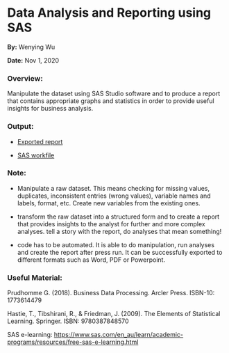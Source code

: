 # Data Analysis and Reporting using SAS
**By:** Wenying Wu

**Date:** Nov 1, 2020

### Overview:
Manipulate the dataset using SAS Studio software and to produce a report
that contains appropriate graphs and statistics in order to provide useful insights for business
analysis.
### Output:
- [Exported report](https://github.com/Wenying-Wu/Data-Analysis-and-Report-by-SAS/blob/main/EPL%20Report-results.pdf)

- [SAS workfile](https://github.com/Wenying-Wu/Data-Analysis-and-Report-by-SAS/blob/main/EPL%20Report.sas)



### Note:
- Manipulate a raw dataset. This means checking for missing values, duplicates, inconsistent entries (wrong values), variable names and labels, format, etc. Create new variables from the existing ones.

- transform the raw dataset into a structured form and to create a report that provides insights to the analyst for further and more complex analyses. tell a story with the report, do analyses that mean something!

- code has to be automated. It is able to do manipulation, run analyses and create the report after press run. It can be successfully exported to different formats such as Word, PDF or Powerpoint.


### Useful Material:
Prudhomme G. (2018). Business Data Processing. Arcler Press. ISBN-10: 1773614479

Hastie, T., Tibshirani, R., & Friedman, J. (2009). The Elements of Statistical Learning. Springer. ISBN:
9780387848570

SAS e-learning: https://www.sas.com/en_au/learn/academic-programs/resources/free-sas-e-learning.html